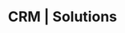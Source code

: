 ---
layout: category
menu-title: CRM
title: CRM | Solutions
banner-title: CRM
identifier: crm
description: Work closer to your employee and understand how your business works.
---